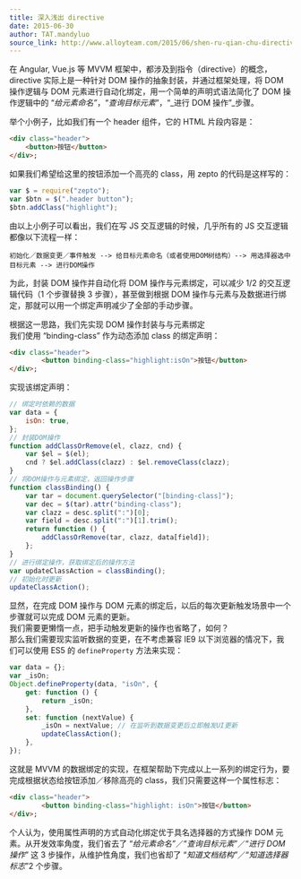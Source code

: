 ```yaml
---
title: 深入浅出 directive
date: 2015-06-30
author: TAT.mandyluo
source_link: http://www.alloyteam.com/2015/06/shen-ru-qian-chu-directive/
---
```


在 Angular, Vue.js 等 MVVM 框架中，都涉及到指令（directive）的概念，directive 实际上是一种针对 DOM 操作的抽象封装，并通过框架处理，将 DOM 操作逻辑与 DOM 元素进行自动化绑定，用一个简单的声明式语法简化了 DOM 操作逻辑中的 “_给元素命名”_，“_查询目标元素_”，“_进行 DOM 操作”_步骤。  

举个小例子，比如我们有一个 header 组件，它的 HTML 片段内容是：  

```html
<div class="header">
    <button>按钮</button>
</div>;
```

如果我们希望给这里的按钮添加一个高亮的 class，用 zepto 的代码是这样写的：

```javascript
var $ = require("zepto");
var $btn = $(".header button");
$btn.addClass("highlight");
```

由以上小例子可以看出，我们在写 JS 交互逻辑的时候，几乎所有的 JS 交互逻辑都像以下流程一样：

    初始化／数据变更／事件触发 --> 给目标元素命名（或者使用DOM树结构）--> 用选择器选中目标元素 --> 进行DOM操作

为此，封装 DOM 操作并自动化将 DOM 操作与元素绑定，可以减少 1/2 的交互逻辑代码（1 个步骤替换 3 步骤），甚至做到根据 DOM 操作与元素与及数据进行绑定，那就可以用一个绑定声明减少了全部的手动步骤。

根据这一思路，我们先实现 DOM 操作封装与与元素绑定  
我们使用 “binding-class” 作为动态添加 class 的绑定声明：

```html
<div class="header">
        <button binding-class="highlight:isOn">按钮</button>
</div>;
```

实现该绑定声明：

```javascript
// 绑定时依赖的数据
var data = {
    isOn: true,
};
// 封装DOM操作
function addClassOrRemove(el, clazz, cnd) {
    var $el = $(el);
    cnd ? $el.addClass(clazz) : $el.removeClass(clazz);
}
// 将DOM操作与元素绑定，返回操作步骤
function classBinding() {
    var tar = document.querySelector("[binding-class]");
    var dec = $(tar).attr("binding-class");
    var clazz = desc.split(":")[0];
    var field = desc.split(":")[1].trim();
    return function () {
        addClassOrRemove(tar, clazz, data[field]);
    };
}
// 进行绑定操作，获取绑定后的操作方法
var updateClassAction = classBinding();
// 初始化时更新
updateClassAction();
```

显然，在完成 DOM 操作与 DOM 元素的绑定后，以后的每次更新触发场景中一个步骤就可以完成 DOM 元素的更新。  
我们需要更懒惰一点，把手动触发更新的操作也省略了，如何？  
那么我们需要现实监听数据的变更，在不考虑兼容 IE9 以下浏览器的情况下，我们可以使用 ES5 的 `defineProperty` 方法来实现：

```javascript
var data = {};
var _isOn;
Object.defineProperty(data, "isOn", {
    get: function () {
        return _isOn;
    },
    set: function (nextValue) {
        _isOn = nextValue; // 在监听到数据变更后立即触发UI更新
        updateClassAction();
    },
});
```

这就是 MVVM 的数据绑定的实现，在框架帮助下完成以上一系列的绑定行为，要完成根据状态给按钮添加／移除高亮的 class，我们只需要这样一个属性标志：  

```html
<div class="header">
        <button binding-class="highlight: isOn">按钮</button>
</div>;
```

个人认为，使用属性声明的方式自动化绑定优于具名选择器的方式操作 DOM 元素。从开发效率角度，我们省去了 “_给元素命名”_／“_查询目标元素_”／“_进行 DOM 操作_” 这 3 步操作，从维护性角度，我们也省却了 “_知道文档结构”_／“_知道选择器标志_”2 个步骤。